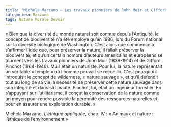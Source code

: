 ```yaml
---
title: "Michela Marzano – Les travaux pionniers de John Muir et Gifford Pinchot"
categories: Marzano
tags: Nature Morale Devoir
---
```


« Bien que la diversité du monde naturel soit connue depuis  l’Antiquité,  le  concept  de  biodiversité  n’a  été employé  qu’en  1986,  lors  du  Forum  national  sur  la diversité  biologique  de  Washington.  C’est  alors  que commence  à  s’affirmer  l’idée  que,  pour  préserver  la nature,  il  fallait  préserver  la  biodiversité,  et  qu’un certain  nombre  d’auteurs  américains  et  européens  se tournent  vers  les  travaux  pionniers  de  John  Muir (1838-1914)  et  de  Gifford  Pinchot  (1864-1946).  Muir était  un  naturiste.  Pour  lui,  la  nature  représentait  un véritable  « temple »  où  l’homme  pouvait  se  recueillir. C’est  pourquoi  il  introduisit  le  concept  de wilderness, « nature  sauvage »,  et  qu’il  défendit  tout  au  long  de sa  vie  la  nécessité  de  préserver  cette  nature  sauvage dans  son  intégrité  et  dans  sa  beauté.  Pinchot,  lui, était  un  ingénieur  forestier.  En  s’appuyant  sur  l’utilitarisme, il conçut la conservation de la nature comme un  moyen  pour  rendre  possible  la  pérennité  des  ressources naturelles et pour en assurer une exploitation durable. »

Michela Marzano, _L'éthique appliquée_, chap. IV : « Animaux et nature : l’éthique de l’environnement »
